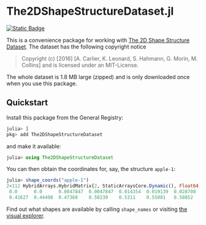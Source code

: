 # The2DShapeStructureDataset.jl

[![Static Badge](https://img.shields.io/badge/docs-main-blue)](https://microscopic-image-analysis.github.io/The2DShapeStructureDataset.jl/dev/)

This is a convenience package for working with
[The 2D Shape Structure Dataset](https://2dshapesstructure.github.io/).
The dataset has the following copyright notice
> Copyright (c) [2016] [A. Carlier, K. Leonard, S. Hahmann, G. Morin, M. Collins]
and is licensed under an MIT-License.

The whole dataset is 1.8 MB large (zipped) and is only downloaded once when you
use this package.

## Quickstart

Install this package from the General Registry:
```julia
julia> ]
pkg> add The2DShapeStructureDataset
```
and make it available:
```julia
julia> using The2DShapeStructureDataset
```

You can then obtain the coordinates for, say, the structure `apple-1`:
```julia
julia> shape_coords("apple-1")
2×112 HybridArrays.HybridMatrix{2, StaticArraysCore.Dynamic(), Float64, 2, Matrix{Float64}} with indices SOneTo(2)×Base.OneTo(112):
 0.0      0.0      0.0047847  0.0047847  0.014354  0.019139  0.028708  0.043062  …  0.038278  0.028708  0.019139  0.0095694  0.0047847  0.0      0.0      0.0
 0.41627  0.44498  0.47368    0.50239    0.5311    0.55981   0.58852   0.61722      0.23923   0.26794   0.29665   0.32536    0.35407    0.38278  0.41148  0.41627
```

Find out what shapes are available by calling `shape_names` or visiting
[the visual explorer](https://2dshapesstructure.github.io/dataset.html).
